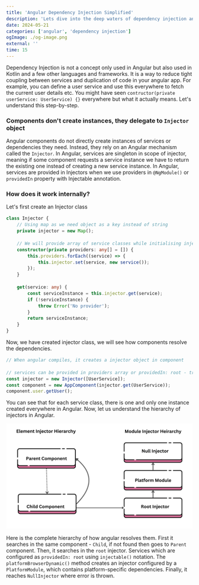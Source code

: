 ```yaml
---
title: 'Angular Dependency Injection Simplified'
description: 'Lets dive into the deep waters of dependency injection and see how it works'
date: 2024-05-21
categories: ['angular', 'dependency injection']
ogImage: ./og-image.png
external: ''
time: 15
---
```


Dependency Injection is not a concept only used in Angular but also used in Kotlin and a few other languages and frameworks. It is a way to reduce tight coupling between services and duplication of code in your angular app. For example, you can define a user service and use this everywhere to fetch the current user details etc. You might have seen `contructor(private userService: UserService) {}` everywhere but what it actually means. Let's understand this step-by-step.

### Components don't create instances, they delegate to `Injector` object

Angular components do not directly create instances of services or dependencies they need. Instead, they rely on an Angular mechanism called the `Injector`. In Angular, services are singleton in scope of injector, meaning if some component requests a service instance we have to return the existing one instead of creating a new service instance. In Angular, services are provided in Injectors when we use providers in `@NgModule()` or `providedIn` property with Injectable annotation.

### How does it work internally?

Let's first create an Injector class

```ts
class Injector {
	// Using map as we need object as a key instead of string
	private injector = new Map();

	// We will provide array of service classes while initialising injector
	constructor(private providers: any[] = []) {
		this.providers.forEach((service) => {
			this.injector.set(service, new service());
		});
	}

	get(service: any) {
		const serviceInstance = this.injector.get(service);
		if (!serviceInstance) {
			throw Error('No provider');
		}
		return serviceInstance;
	}
}
```

Now, we have created injector class, we will see how components resolve the dependencies.

```js
// When angular compiles, it creates a injector object in component

// services can be provided in providers array or providedIn: root - tree-shakable way
const injector = new Injector([UserService]);
const component = new AppComponent(injector.get(UserService));
component.user.getUser();
```

You can see that for each service class, there is one and only one instance created everywhere in Angular. Now, let us understand the hierarchy of injectors in Angular.

![Angular Injector Hierarchy](./injector-hierarchy.png)

Here is the complete hierarchy of how angular resolves them. First it searches in the same component - `Child`, if not found then goes to `Parent` component. Then, it searches in the `root` injector. Services which are configured as `providedIn: root` using `injectable()` notation. The `platformBrowserDynamic()` method creates an injector configured by a `PlatformModule`, which contains platform-specific dependencies. Finally, it reaches `NullInjector` where error is thrown.
